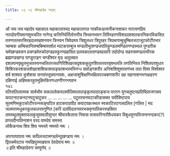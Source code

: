 ```yaml
---
title: ५३ ५३ श्रीमहादेव गद्यम्

---
```


 ओं जय जय महादेव महाकाल महाकालास्पद महाकालगल नाकौकःप्रत्यनीकनाशकर नारायणप्रिय नारदोपगीयमानशुभचरित नागेन्द्र कत्तिनिर्वर्तितोत्तरीय त्रिभवनभवन तिमिरहरणविशददशशतकरनिकरविकसित तरुणतरसरसिरहदलसहशनयन त्रिनयन त्रिवेदमय त्रिशूलधर त्रिपुरहर त्रिपथगाम्बुचुम्बितजटाजूटकोटीरभार त्र्यम्बक अम्बिकानितम्बबिम्बस्पर्शल म्पटकराम्बुज मण्डलीभूताण्डजपतिकुण्डलमण्डितगण्डस्थल पुण्डरीक चर्मखण्डवसन प्रचण्डमेरुकोदण्डप्रस्फुरणप्रहसित प्रलयकालताण्डवप्रसारि तदोर्दण्ड सहस्त्रमण्डलाभीरक ब्रह्माण्डखण्ड पाण्डुराङ्ग चण्डीश्वर मृड अतुलबल दशलपनपृथुलभुजतरुवनचलितरजतगिरिशिखरसदृशककुदुरुशिततरवरवृषभललि तगतिनिरत निशितपरशुधार शिशिरकरशकलशेखरशशिकाशसङ्काशभरमस्निग्ध सर्वाङ्गशरीर अनिशशिशुशरवणंभव तात विश्व विश्वेश्वर शर्व शाश्वत कुशेशया सनसंस्तूयमानयशः, अक्षजाशुशिक्षणिभक्षितपञ्चबाणशरीर दक्ष यज्ञनाशनभगाक्षहरण दक्षिणाई अहिमकरहुतभुहिमकिरणधरणीगगनपवन  
१४८  
पतिसलिलात्मक सार्वभौम सकललोकपालमौलिमालालङ्कृतपादपङ्कज परराग युगचतुष्टयप्रतिष्ठितजगत्त्रय कपटनाटकनटनपटुचाटुकर ... ... ... ... ... पटुतरघनघटाक्रीडासक्त त्रयीविष्टपाय सुरमणिमकुटकोटीररत्नसङ्घटित हाटकपादपीठ कवाटवक्षःस्थल स्वकाटितटगलदलित [गलित | मद जलमत्तमधुकरकुलकलरवगुणित [करि दलविदलनसरभसमृगपतिकररुहविवर लमस्थूलमुक्ताफलकुसुमावलीसुन्दर श्रीवास्कैलास निवास वासवारिनारीवैधयकर विबुधयुगपतिजनानन्दकर(?) प्रणतदीनातिनाशन वरद वामदेव समस्त  
लोकैकनाथ शिव शिव नमस्ते नमस्ते नमः ।  

अपगतपापाय नमः कपिलजटामण्डलेन्दुखण्डाय नमः ।  
द्विपचर्मपटाय नमखिपुरमखवाय देवदेवाय ममः ॥  
॥ इति श्रीमहादेवगा सम्पूर्णम् ॥  